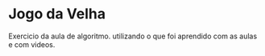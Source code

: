 # Jogo da Velha 
Exercicio da aula de algoritmo. utilizando o que foi aprendido com as aulas e com videos.
